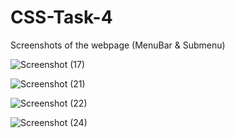 # CSS-Task-4
Screenshots of the webpage (MenuBar &amp; Submenu)


![Screenshot (17)](https://user-images.githubusercontent.com/56424991/87311910-84358b80-c53d-11ea-8486-53288eb06f97.png)


![Screenshot (21)](https://user-images.githubusercontent.com/56424991/87312188-da0a3380-c53d-11ea-9158-4806cc752b3c.png)


![Screenshot (22)](https://user-images.githubusercontent.com/56424991/87312261-f27a4e00-c53d-11ea-91b6-b73c9ba35e45.png)


![Screenshot (24)](https://user-images.githubusercontent.com/56424991/87312275-f73f0200-c53d-11ea-8228-525c4629ccd5.png)
